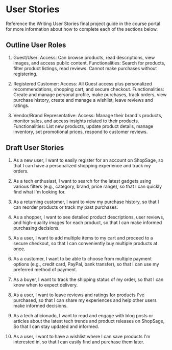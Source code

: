# User Stories

Reference the Writing User Stories final project guide in the course portal for more information about how to complete each of the sections below.

## Outline User Roles

1. Guest/User:
  Access: Can browse products, read descriptions, view images, and access public content.
  Functionalities: Search for products, filter product listings, read reviews. Cannot make purchases without registering.

2. Registered Customer:
  Access: All Guest access plus personalized recommendations, shopping cart, and secure checkout.
  Functionalities: Create and manage personal profile, make purchases, track orders, view purchase history, create and manage a wishlist, leave reviews and ratings.

3. Vendor/Brand Representative:
  Access: Manage their brand's products, monitor sales, and access insights related to their products.
  Functionalities: List new products, update product details, manage inventory, set promotional prices, respond to customer reviews.

## Draft User Stories

1. As a new user, I want to easily register for an account on ShopSage, so that I can have a personalized shopping experience and track my orders.

2. As a tech enthusiast, I want to search for the latest gadgets using various filters (e.g., category, brand, price range), so that I can quickly find what I'm looking for.

3. As a returning customer, I want to view my purchase history, so that I can reorder products or track my past purchases.

4. As a shopper, I want to see detailed product descriptions, user reviews, and high-quality images for each product, so that I can make informed purchasing decisions.

5. As a user, I want to add multiple items to my cart and proceed to a secure checkout, so that I can conveniently buy multiple products at once.

6. As a customer, I want to be able to choose from multiple payment options (e.g., credit card, PayPal, bank transfer), so that I can use my preferred method of payment.

7. As a buyer, I want to track the shipping status of my order, so that I can know when to expect delivery.

8. As a user, I want to leave reviews and ratings for products I've purchased, so that I can share my experiences and help other users make informed decisions.

9. As a tech aficionado, I want to read and engage with blog posts or articles about the latest tech trends and product releases on ShopSage,
So that I can stay updated and informed.

10. As a user, I want to have a wishlist where I can save products I'm interested in, so that I can easily find and purchase them later. 
